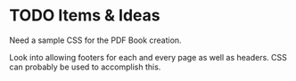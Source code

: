 # TODO Items & Ideas

Need a sample CSS for the PDF Book creation.

Look into allowing footers for each and every page as well as headers. CSS can probably be used to accomplish this.